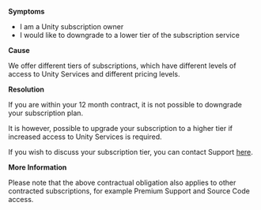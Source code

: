 
        

**Symptoms** 

*   I am a Unity subscription owner
*   I would like to downgrade to a lower tier of the subscription service

**Cause** 

We offer different tiers of subscriptions, which have different levels of access to Unity Services and different pricing levels.

**Resolution** 

If you are within your 12 month contract, it is not possible to downgrade your subscription plan.

It is however, possible to upgrade your subscription to a higher tier if increased access to Unity Services is required.

If you wish to discuss your subscription tier, you can contact Support [here](/hc/en-us/requests/new).

**More Information** 

Please note that the above contractual obligation also applies to other contracted subscriptions, for example Premium Support and Source Code access.


      